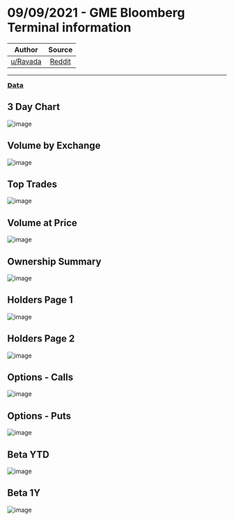 09/09/2021 - GME Bloomberg Terminal information
===============================================

| Author       | Source       | 
| :-------------: |:-------------:|
|  [u/Ravada](https://www.reddit.com/user/Ravada/) | [Reddit](https://www.reddit.com/r/DDintoGME/comments/pl606l/09092021_gme_bloomberg_terminal_information/) | 

---

[𝗗𝗮𝘁𝗮](https://www.reddit.com/r/DDintoGME/search?q=flair_name%3A%22%F0%9D%97%97%F0%9D%97%AE%F0%9D%98%81%F0%9D%97%AE%22&restrict_sr=1)

## 3 Day Chart
![image](https://user-images.githubusercontent.com/82035192/132949699-607403b3-375d-4f4a-b025-1b233bfa20cb.png)


## Volume by Exchange
![image](https://user-images.githubusercontent.com/82035192/132949703-78962071-3c29-4f6a-91cb-44307cdd0094.png)


## Top Trades
![image](https://user-images.githubusercontent.com/82035192/132949707-ff0e452c-c155-45e0-8d3a-53f8af1d1b19.png)


## Volume at Price
![image](https://user-images.githubusercontent.com/82035192/132949723-effc351b-5f48-4791-b9be-61116bc64a14.png)


## Ownership Summary
![image](https://user-images.githubusercontent.com/82035192/132949729-9030e706-fe12-4c1e-bbea-c999deee3515.png)


## Holders Page 1
![image](https://user-images.githubusercontent.com/82035192/132949732-b6b0e749-6ef8-492d-813c-21f49f2d6631.png)


## Holders Page 2
![image](https://user-images.githubusercontent.com/82035192/132949736-4f4af2e5-ff54-450a-9a82-4c089db49080.png)


## Options - Calls
![image](https://user-images.githubusercontent.com/82035192/132949741-95feb846-bfd0-4237-b1aa-ea153c6b71dc.png)


## Options - Puts
![image](https://user-images.githubusercontent.com/82035192/132949744-a3537522-1029-4913-852a-9f2e9f3e7fdd.png)


## Beta YTD
![image](https://user-images.githubusercontent.com/82035192/132949747-f72325d3-3717-458a-ad0f-94ffa1f29e9e.png)


## Beta 1Y
![image](https://user-images.githubusercontent.com/82035192/132949750-053107d8-8b88-41f8-ade4-60af7c794d66.png)
